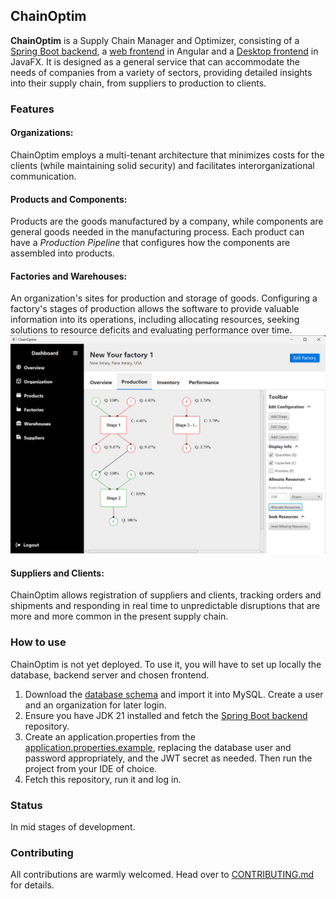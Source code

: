 ## ChainOptim

**ChainOptim** is a Supply Chain Manager and Optimizer, consisting of a [Spring Boot backend](https://github.com/TudorOrban/ChainOptim-backend), a [web frontend](https://github.com/TudorOrban/ChainOptim-frontend) in Angular and a [Desktop frontend](https://github.com/SorinPopteanu/ChainOptim-DesktopApp) in JavaFX.
It is designed as a general service that can accommodate the needs of companies from a variety of sectors, providing
detailed insights into their supply chain, from suppliers to production to clients.

### Features

#### **Organizations**: 
ChainOptim employs a multi-tenant architecture that minimizes costs for the clients (while maintaining solid security) and facilitates interorganizational communication.

#### **Products** and **Components**:
Products are the goods manufactured by a company, while components are general goods needed in the manufacturing process.
Each product can have a *Production Pipeline* that configures how the components are assembled into products.

#### **Factories** and **Warehouses**:
An organization's sites for production and storage of goods. Configuring a factory's stages of production
allows the software to provide valuable information into its operations, including allocating resources, seeking solutions to resource deficits and evaluating performance over time. 
![Factory Production Graph](/screenshots/FactoryProductionGraph.png)

#### **Suppliers** and **Clients**:
ChainOptim allows registration of suppliers and clients, tracking orders and shipments and responding in real time to unpredictable disruptions that are more and more common in the present supply chain.

### How to use
ChainOptim is not yet deployed. To use it, you will have to set up locally the database, backend server and chosen frontend.
1. Download the [database schema](https://github.com/SorinPopteanu/ChainOptim-DesktopApp/blob/main/database/schema/schema.sql) and import it into MySQL. Create a user and an organization for later login.
2. Ensure you have JDK 21 installed and fetch the [Spring Boot backend](https://github.com/TudorOrban/ChainOptim-backend) repository.
3. Create an application.properties from the [application.properties.example](https://github.com/TudorOrban/ChainOptim-backend/blob/main/src/main/resources/application.properties.example), replacing the database user and password appropriately, and the JWT secret as needed. Then run the project from your IDE of choice.
4. Fetch this repository, run it and log in.

### Status
In mid stages of development.

### Contributing
All contributions are warmly welcomed. Head over to [CONTRIBUTING.md](https://github.com/TudorOrban/ChainOptim-backend/blob/main/CONTRIBUTING.md) for details.

